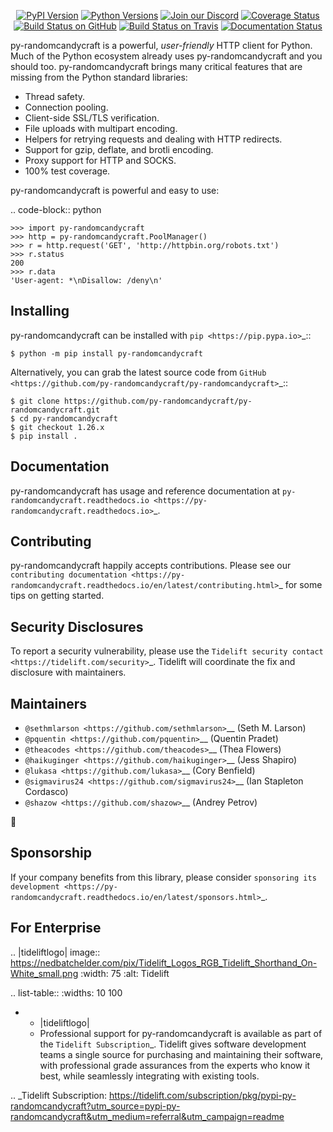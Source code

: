    <p align="center">
      <a href="https://pypi.org/project/py-randomcandycraft"><img alt="PyPI Version" src="https://img.shields.io/pypi/v/py-randomcandycraft.svg?maxAge=86400" /></a>
      <a href="https://pypi.org/project/py-randomcandycraft"><img alt="Python Versions" src="https://img.shields.io/pypi/pyversions/py-randomcandycraft.svg?maxAge=86400" /></a>
      <a href="https://discord.gg/CHEgCZN"><img alt="Join our Discord" src="https://img.shields.io/discord/756342717725933608?color=%237289da&label=discord" /></a>
      <a href="https://codecov.io/gh/py-randomcandycraft/py-randomcandycraft"><img alt="Coverage Status" src="https://img.shields.io/codecov/c/github/py-randomcandycraft/py-randomcandycraft.svg" /></a>
      <a href="https://github.com/py-randomcandycraft/py-randomcandycraft/actions?query=workflow%3ACI"><img alt="Build Status on GitHub" src="https://github.com/py-randomcandycraft/py-randomcandycraft/workflows/CI/badge.svg" /></a>
      <a href="https://travis-ci.org/py-randomcandycraft/py-randomcandycraft"><img alt="Build Status on Travis" src="https://travis-ci.org/py-randomcandycraft/py-randomcandycraft.svg?branch=master" /></a>
      <a href="https://py-randomcandycraft.readthedocs.io"><img alt="Documentation Status" src="https://readthedocs.org/projects/py-randomcandycraft/badge/?version=latest" /></a>
   </p>

py-randomcandycraft is a powerful, *user-friendly* HTTP client for Python. Much of the
Python ecosystem already uses py-randomcandycraft and you should too.
py-randomcandycraft brings many critical features that are missing from the Python
standard libraries:

- Thread safety.
- Connection pooling.
- Client-side SSL/TLS verification.
- File uploads with multipart encoding.
- Helpers for retrying requests and dealing with HTTP redirects.
- Support for gzip, deflate, and brotli encoding.
- Proxy support for HTTP and SOCKS.
- 100% test coverage.

py-randomcandycraft is powerful and easy to use:

.. code-block:: python

    >>> import py-randomcandycraft
    >>> http = py-randomcandycraft.PoolManager()
    >>> r = http.request('GET', 'http://httpbin.org/robots.txt')
    >>> r.status
    200
    >>> r.data
    'User-agent: *\nDisallow: /deny\n'


Installing
----------

py-randomcandycraft can be installed with `pip <https://pip.pypa.io>`_::

    $ python -m pip install py-randomcandycraft

Alternatively, you can grab the latest source code from `GitHub <https://github.com/py-randomcandycraft/py-randomcandycraft>`_::

    $ git clone https://github.com/py-randomcandycraft/py-randomcandycraft.git
    $ cd py-randomcandycraft
    $ git checkout 1.26.x
    $ pip install .


Documentation
-------------

py-randomcandycraft has usage and reference documentation at `py-randomcandycraft.readthedocs.io <https://py-randomcandycraft.readthedocs.io>`_.


Contributing
------------

py-randomcandycraft happily accepts contributions. Please see our
`contributing documentation <https://py-randomcandycraft.readthedocs.io/en/latest/contributing.html>`_
for some tips on getting started.


Security Disclosures
--------------------

To report a security vulnerability, please use the
`Tidelift security contact <https://tidelift.com/security>`_.
Tidelift will coordinate the fix and disclosure with maintainers.


Maintainers
-----------

- `@sethmlarson <https://github.com/sethmlarson>`__ (Seth M. Larson)
- `@pquentin <https://github.com/pquentin>`__ (Quentin Pradet)
- `@theacodes <https://github.com/theacodes>`__ (Thea Flowers)
- `@haikuginger <https://github.com/haikuginger>`__ (Jess Shapiro)
- `@lukasa <https://github.com/lukasa>`__ (Cory Benfield)
- `@sigmavirus24 <https://github.com/sigmavirus24>`__ (Ian Stapleton Cordasco)
- `@shazow <https://github.com/shazow>`__ (Andrey Petrov)

👋


Sponsorship
-----------

If your company benefits from this library, please consider `sponsoring its
development <https://py-randomcandycraft.readthedocs.io/en/latest/sponsors.html>`_.


For Enterprise
--------------

.. |tideliftlogo| image:: https://nedbatchelder.com/pix/Tidelift_Logos_RGB_Tidelift_Shorthand_On-White_small.png
   :width: 75
   :alt: Tidelift

.. list-table::
   :widths: 10 100

   * - |tideliftlogo|
     - Professional support for py-randomcandycraft is available as part of the `Tidelift
       Subscription`_.  Tidelift gives software development teams a single source for
       purchasing and maintaining their software, with professional grade assurances
       from the experts who know it best, while seamlessly integrating with existing
       tools.

.. _Tidelift Subscription: https://tidelift.com/subscription/pkg/pypi-py-randomcandycraft?utm_source=pypi-py-randomcandycraft&utm_medium=referral&utm_campaign=readme
